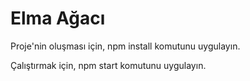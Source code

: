 # Elma Ağacı

Proje'nin oluşması için, npm install komutunu uygulayın.

Çalıştırmak için, npm start komutunu uygulayın.
